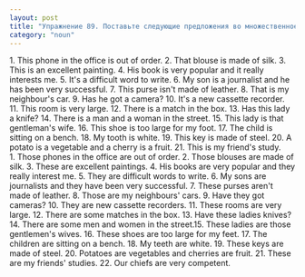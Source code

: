 ```yaml
---
layout: post
title: "Упражнение 89. Поставьте следующие предложения во множественное число."
category: "noun"
---
```

<section class="question">
1. This phone in the office is out of order. 2. That blouse is made of silk. 3. This is an excellent painting. 4. His book is very popular and it really interests me. 5. It's a difficult word to write. 6. My son is a journalist and he has been very successful. 7. This purse isn't made of leather. 8. That is my neighbour's car. 9. Has he got a camera? 10. It's a new cassette recorder. 11. This room is very large. 12. There is a match in the box. 13. Has this lady a knife? 14. There is a man and a woman in the street. 15. This lady is that gentleman's wife. 16. This shoe is too large for my foot. 17. The child is sitting on a bench. 18. My tooth is white. 19. This key is made of steel. 20. A potato is a vegetable and a cherry is a fruit. 21. This is my friend's study.
</section>

<section class="answer">
1. Those phones 
in the office are out of order. 2. Those 
blouses are made of silk. 3. These are excellent paintings. 4. His books are very popular and 
they really interest me. 5. They are difficult words to write. 6. My sons are journalists and they have been 
very successful. 7. These purses 
aren't made of leather. 8. Those are 
my neighbours' cars. 9. Have they got cameras? 10. They are new cassette recorders. 
11. These rooms are very large. 12. 
There are some matches in the box. 
13. Have these ladies knives?14. There 
are some men and women in the street.15. These ladies are those gentlemen's wives. 16. These 
shoes are too large for my feet. 17. 
The children are sitting on a bench. 
18. My teeth are white. 19. These keys are made of steel. 20. Potatoes are 
vegetables and cherries are fruit. 
21. These are my friends' studies.
22. Our chiefs are very competent.
</section>
